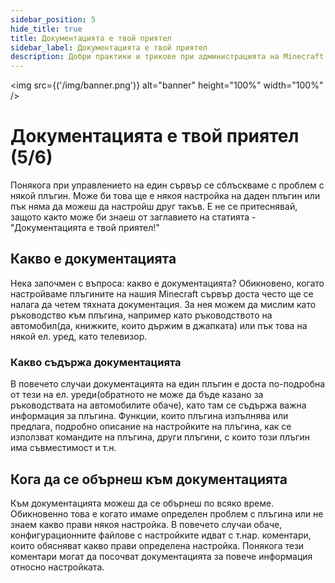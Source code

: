 ```yaml
---
sidebar_position: 5
hide_title: true
title: Документацията е твой приятел
sidebar_label: Документацията е твой приятел
description: Добри практики и трикове при администрацията на Minecraft сървър - Документацията е твой приятел
---
```


<img src={('/img/banner.png')} alt="banner" height="100%" width="100%" />

<div class="text--center">
<h1>Документацията е твой приятел (5/6)</h1>
</div>

Понякога при управлението на един сървър се сблъскваме с проблем с някой плъгин. Може би това ще е някоя настройка на
даден плъгин или пък няма да можеш да настройш друг такъв. Е не се притеснявай, защото както може би знаеш от заглавието
на статията - "Документацията е твой приятел!"

## Какво е документацията
Нека започмен с въпроса: какво е документацията? Обикновено, когато настройваме плъгините на нашия Minecraft сървър
доста често ще се налага да четем тяхната документация. За нея можем да мислим като ръководство към плъгина, например
като ръководството на автомобил(да, книжките, които държим в джапката) или пък това на някой ел. уред, като телевизор.

### Какво съдържа документацията
В повечето случаи документацията на един плъгин е доста по-подробна от тези на ел. уреди(обратното не може да бъде
казано за ръководствата на автомобилите обаче), като там се съдържа важна информация за плъгина. Функции, които
плъгина изпълнява или предлага, подробно описание на настройките на плъгина, как се използват командите
на плъгина, други плъгини, с които този плъгин има съвместимост и т.н.

## Кога да се обърнеш към документацията
Към документацията можеш да се обърнеш по всяко време. Обикновенно това е когато имаме определен проблем с плъгина или
не знаем какво прави някоя настройка. В повечето случаи обаче, конфигурационните файлове с настройките идват с т.нар.
коментари, които обясняват какво прави определена настройка. Понякога тези коментари могат да посочват документацията
за повече информация относно настройката.